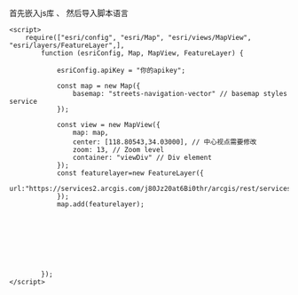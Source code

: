 
首先嵌入js库
    <link rel="stylesheet" href="https://js.arcgis.com/4.29/esri/themes/light/main.css">
    <script src="https://js.arcgis.com/4.29/"></script>、
然后导入脚本语言
 
    <script>
        require(["esri/config", "esri/Map", "esri/views/MapView", "esri/layers/FeatureLayer",],
            function (esriConfig, Map, MapView, FeatureLayer) {
 
                esriConfig.apiKey = "你的apikey";
 
                const map = new Map({
                    basemap: "streets-navigation-vector" // basemap styles service
                });
 
                const view = new MapView({
                    map: map,
                    center: [118.80543,34.03000], // 中心视点需要修改
                    zoom: 13, // Zoom level
                    container: "viewDiv" // Div element
                });
                const featurelayer=new FeatureLayer({
                    url:"https://services2.arcgis.com/j80Jz20at6Bi0thr/arcgis/rest/services/%E5%9C%B0%E9%9C%87%E6%95%B0%E6%8D%AE/FeatureServer/0"
                });
                map.add(featurelayer);
                
                
 
               
 
                
                
                
            });
    </script>
</head>
<body>
    <div id="viewDiv"></div>
</body>
</html>
